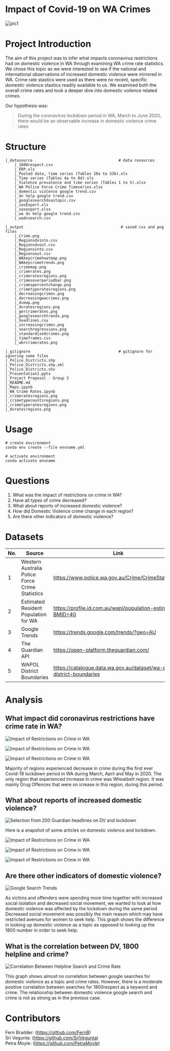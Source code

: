 # Impact of Covid-19 on WA Crimes 


![pic1](readmeimages/Title_Capture.PNG)






# Project Introduction 
The aim of this project was to infer what impacts coronavirus restrictions had on domestic violence in WA through examining WA crime rate statistics. 
We chose this topic as we were interested to see if the national and international observations of increased domestic violence were mirrored in WA.
Crime rate stastics were used as there were no recent, specific domestic violence stastics readily available to us.
We examined both the overall crime rates and took a deeper dive into domestic voilence related crimes.

Our hypothesis was:
> During the coronavirus lockdown period in WA, March to June 2020, there would be an observable increase in domestic violence crime rates


# Structure 
```
|_datasource                                      # data resources 
    |_1800respect.csv
    |_ERP.xls
    |_Pooled data, time series (Tables 28a to 33b).xls
    |_Time series (Tables 4a to 8d).xls
    |_Violence prevalence and time series (Tables 1 to 5).xlsx
    |_WA Police Force Crime Timeseries.xlsx
    |_domestic violence google trend.csv
    |_dv help google trend.csv
    |_googlesearchdvastopic.csv
    |_sasExport.xls
    |_sasexport.xlsx
    |_wa dv help google trend.csv
    |_wadvsearch.csv

|_output                                           # saved cvs and png files 
    |_Crime.png
    |_Regionsdvinto.csv
    |_Regionsdvout.csv
    |_Regionsinto.csv
    |_Regionsout.csv
    |_WAkeycrimeheatmap.png
    |_WAkeycrimetrends.png
    |_crimemap.png
    |_crimerates.png
    |_crimeratesregions.png
    |_crimesoverperiodbar.png
    |_crimespercentchange.png
    |_crimetyperatesregions.png
    |_decreasingcrimes.png
    |_decreasingwacrimes.png
    |_dvmap.png
    |_dvratesregions.png
    |_gercrimerates.png
    |_googlesearchtrends.png
    |_headlines.csv
    |_increasingcrimes.png
    |_searchregressions.png
    |_standardisedcrimes.png
    |_timeframes.csv
    |_wbrcrimerates.png

|_gitignore                                       # gitignore for ignoring some files 
|_Police_Districts.shp
|_Police_Districts.shp.xml
|_Police_Districts.shx
|_Presentation1.pptx
|_Project Proposal - Group 3
|_README.md
|_Maps.ipynb
|_WA Crime Rates.ipynb
|_crimeratesregions.png
|_crimetypecountsregions.png
|_crimetyperatesregions.png
|_dvratesregions.png
```




# Usage
```
# create environment 
conda env create --file envname.yml

# activate environment
conda activate envname
```

# Questions 
1. What was the impact of restrictions on crime in WA?
2. Have all types of crime decreased?
3. What about reports of increased domestic violence?
4. How did Domestic Violence crime change in each region?
5. Are there other indicators of domestic violence?



# Datasets
|No.|Source|Link|
| -|-|-|
|1|Western Australia Police Force Crime Statistics|https://www.police.wa.gov.au/Crime/CrimeStatistics#/|
|2|Estimated Resident Population for WA |https://profile.id.com.au/wapl/population-estimate?BMID=40|
|3|Google Trends|https://trends.google.com/trends/?geo=AU|
|4|The Guardian API|https://open-platform.theguardian.com/|
|5|WAPOL District Boundaries|https://catalogue.data.wa.gov.au/dataset/wa-police-district-boundaries|



# Analysis 
## __What impact did coronavirus restrictions have crime rate in WA?__


![Impact of Restrictions on Crime in WA](output/crimeratesregions.png)


![Impact of Restrictions on Crime in WA](output/crimeratesperiodbar.png)

![Impact of Restrictions on Crime in WA](output/crimetyperatesregions.png)

Majority of regions experienced decrease in crime during the first ever Covid-19 lockdown period in WA during March, April and May in 2020. The only region that experienced increase in crime was Wheatbelt region. It was mainly Drug Offences that were on icrease in this region, during this period. 

## __What about reports of increased domestic violence?__
![Selection from 200 Guardian headlines on DV and lockdown](readmeimages/apitable.png)

Here is a snapshot of some articles on domestic violence and lockdown.


![Impact of Restrictions on Crime in WA](output/dvratesregions.png)


![Impact of Restrictions on Crime in WA](output/dvmap.png)

![Impact of Restrictions on Crime in WA](output/dvpreandpostbar.png)


## __Are there other indicators of domestic violence?__
![Google Search Trends](output/googlesearchtrends.png)

As victims and offenders were spending more time together with increased social isolation and decreased social movement, we wanted to look at how domestic violence was affected by the lockdown during the same period. Decreased social movement was possibly the main reason which may have restricted avenues for women to seek help. This graph shows the difference in looking up domestic violence as a topic as opposed to looking up the 1800 number in order to seek help. 

## __What is the correlation between DV, 1800 helpline and crime?__
![Correlation Between Helpline Search and Crime Rate](output/searchregressionstogether.png)

This graph shows almost no correlation between google searches for domestic violence as a topic and crime rates. However, there is a moderate positive correlation between searches for 1800respect as a keyword and crime. The relationship between domestic violence google search and crime is not as strong as in the previous case. 



# Contributors 
Fern Bradder: (https://github.com/FernB)  
Sri Vegunta: (https://github.com/SriVegunta)  
Petra Moyle: (https://github.com/PetraMoyle)  
